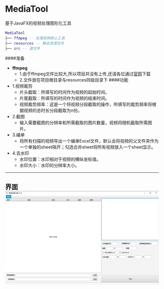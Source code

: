# MediaTool
基于JavaFX的视频处理图形化工具

``` lua
MediaTool
├── ffmpeg -- 处理视频核心工具
├── resources -- 静态资源文件
├── src -- 源文件
```

####准备
- **ffmpeg** 
    - 1.由于ffmpeg文件比较大,所以项目并没有上传,还请各位通过[官网](http://ffmpeg.org/download.html)下载
    - 2.文件放在项目根目录与resources同级目录下
####功能
- 1.视频裁剪
    - 片头截取：所填写的时间作为视频的起始时间。
    - 片尾截取：所填写的时间作为视频的结束时间。
    - 视频裁剪频率：这是一个将视频分段截取的操作，所填写的裁剪频率将根据视频的总时长分段截取为n份。
- 2.截图
    - 输入需要截图的分辨率和所需截取的图片数量，视频将随机截取所需图片。
- 3.编单
    - 将所有扫描的视频导出一个编单Excel文件，默认会将视频的父文件夹作为一个单独的sheet隔开；勾选合并sheet将所有视频放入一个sheet显示。
- 4.去水印
    - 水印位置：水印相对于视频的横纵坐标值。
    - 水印大小：水印的分辨率大小。
-----
界面
![###](https://raw.githubusercontent.com/youz88/image/master/mediaTool.png)
-----
